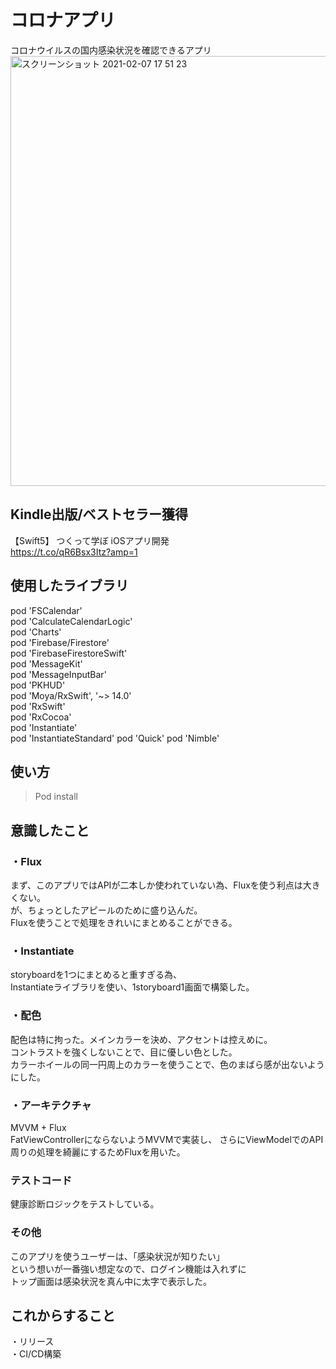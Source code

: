 # コロナアプリ
コロナウイルスの国内感染状況を確認できるアプリ  
<img width="688" alt="スクリーンショット 2021-02-07 17 51 23" src="https://user-images.githubusercontent.com/41160560/107141590-20f1c780-696d-11eb-92e5-e63d24a8b54d.png">


## Kindle出版/ベストセラー獲得
【Swift5】 つくって学ぼ iOSアプリ開発  
https://t.co/qR6Bsx3Itz?amp=1  


## 使用したライブラリ
pod 'FSCalendar'  
pod 'CalculateCalendarLogic'  
pod 'Charts'  
pod 'Firebase/Firestore'  
pod 'FirebaseFirestoreSwift'  
pod 'MessageKit'  
pod 'MessageInputBar'  
pod 'PKHUD'  
pod 'Moya/RxSwift', '~> 14.0'  
pod 'RxSwift'  
pod 'RxCocoa'  
pod 'Instantiate'  
pod 'InstantiateStandard'
pod 'Quick'
pod 'Nimble'

## 使い方
>Pod install  

## 意識したこと
### ・Flux
まず、このアプリではAPIが二本しか使われていない為、Fluxを使う利点は大きくない。  
が、ちょっとしたアピールのために盛り込んだ。  
Fluxを使うことで処理をきれいにまとめることができる。

### ・Instantiate
storyboardを1つにまとめると重すぎる為、  
Instantiateライブラリを使い、1storyboard1画面で構築した。  

### ・配色
配色は特に拘った。メインカラーを決め、アクセントは控えめに。  
コントラストを強くしないことで、目に優しい色とした。  
カラーホイールの同一円周上のカラーを使うことで、色のまばら感が出ないようにした。  

### ・アーキテクチャ
MVVM + Flux  
FatViewControllerにならないようMVVMで実装し、
さらにViewModelでのAPI周りの処理を綺麗にするためFluxを用いた。

### テストコード
健康診断ロジックをテストしている。

### その他
このアプリを使うユーザーは、「感染状況が知りたい」  
という想いが一番強い想定なので、ログイン機能は入れずに  
トップ画面は感染状況を真ん中に太字で表示した。  

## これからすること
・リリース  
・CI/CD構築  
